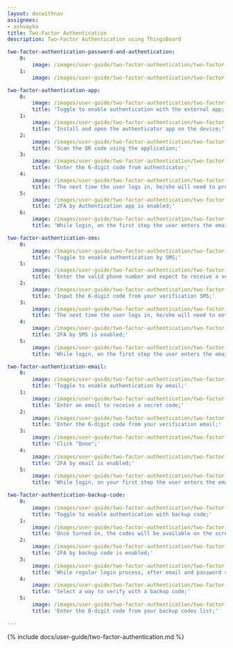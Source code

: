 ```yaml
---
layout: docwithnav
assignees:
- ashvayka
title: Two-Factor Authentication
description: Two-Factor Authentication using ThingsBoard

two-factor-authentication-password-and-authentication:
    0:
        image: /images/user-guide/two-factor-authentication/two-factor-authentication-password-and-authentication-1-ce.png
    1:
        image: /images/user-guide/two-factor-authentication/two-factor-authentication-password-and-authentication-2-ce.png

two-factor-authentication-app:
    0:
        image: /images/user-guide/two-factor-authentication/two-factor-authentication-app-1-ce.png
        title: 'Toggle to enable authentication with the external app;'
    1:
        image: /images/user-guide/two-factor-authentication/two-factor-authentication-app-2-ce.png
        title: 'Install and open the authenticator app on the device;'
    2:
        image: /images/user-guide/two-factor-authentication/two-factor-authentication-app-3-ce.png
        title: 'Scan the QR code using the application;'
    3:
        image: /images/user-guide/two-factor-authentication/two-factor-authentication-app-4-ce.png
        title: 'Enter the 6-digit code from authenticator;'
    4:
        image: /images/user-guide/two-factor-authentication/two-factor-authentication-app-5-ce.png
        title: 'The next time the user logs in, he/she will need to provide the code rendered by the application. Click "Done";'
    5:
        image: /images/user-guide/two-factor-authentication/two-factor-authentication-app-6-ce.png
        title: '2FA by Authentication app is enabled;'
    6:
        image: /images/user-guide/two-factor-authentication/two-factor-authentication-app-7-ce.png
        title: 'While login, on the first step the user enters the email and password. Afterward, user should enter the security code from the authenticator app.'

two-factor-authentication-sms:
    0:
        image: /images/user-guide/two-factor-authentication/two-factor-authentication-sms-1-ce.png
        title: 'Toggle to enable authentication by SMS;'
    1:
        image: /images/user-guide/two-factor-authentication/two-factor-authentication-sms-2-ce.png
        title: 'Enter the valid phone number and expect to receive a verification short message;'
    2:
        image: /images/user-guide/two-factor-authentication/two-factor-authentication-sms-4-ce.png
        title: 'Input the 6-digit code from your verification SMS;'
    3:
        image: /images/user-guide/two-factor-authentication/two-factor-authentication-sms-5-ce.png
        title: 'The next time the user logs in, he/she will need to enter the code from SMS. Click "Done";'
    4:
        image: /images/user-guide/two-factor-authentication/two-factor-authentication-sms-6-ce.png
        title: '2FA by SMS is enabled;'
    5:
        image: /images/user-guide/two-factor-authentication/two-factor-authentication-sms-7-ce.png
        title: 'While login, on the first step the user enters the email and password. Afterward, user should enter the security code from your SMS.'

two-factor-authentication-email:
    0:
        image: /images/user-guide/two-factor-authentication/two-factor-authentication-email-1-ce.png
        title: 'Toggle to enable authentication by email;'
    1:
        image: /images/user-guide/two-factor-authentication/two-factor-authentication-email-2-ce.png
        title: 'Enter an email to receive a secret code;'
    2:
        image: /images/user-guide/two-factor-authentication/two-factor-authentication-email-3-ce.png
        title: 'Enter the 6-digit code from your verification email;'
    3:
        image: /images/user-guide/two-factor-authentication/two-factor-authentication-email-4-ce.png
        title: 'Click "Done";'
    4:
        image: /images/user-guide/two-factor-authentication/two-factor-authentication-email-5-ce.png
        title: '2FA by email is enabled;'
    5:
        image: /images/user-guide/two-factor-authentication/two-factor-authentication-email-6-ce.png
        title: 'While login, on your first step the user enters the email and password. Afterward, user should enter the security code from your mailbox.'

two-factor-authentication-backup-code:
    0:
        image: /images/user-guide/two-factor-authentication/two-factor-authentication-backup-code-1-ce.png
        title: 'Toggle to enable authentication with backup code;'
    1:
        image: /images/user-guide/two-factor-authentication/two-factor-authentication-backup-code-2-ce.png
        title: 'Once turned on, the codes will be available on the screen. The user can download them (txt) or print them. Each backup code can be used once;'
    2:
        image: /images/user-guide/two-factor-authentication/two-factor-authentication-backup-code-3-ce.png
        title: '2FA by backup code is enabled;'
    3:
        image: /images/user-guide/two-factor-authentication/two-factor-authentication-backup-code-4-ce.png
        title: 'While regular login process, after email and password step click “Try another way” button;'
    4:
        image: /images/user-guide/two-factor-authentication/two-factor-authentication-backup-code-5-ce.png
        title: 'Select a way to verify with a backup code;'
    5:
        image: /images/user-guide/two-factor-authentication/two-factor-authentication-backup-code-6-ce.png
        title: 'Enter the 8-digit code from your backup codes list;'

---
```


{% include docs/user-guide/two-factor-authentication.md %}